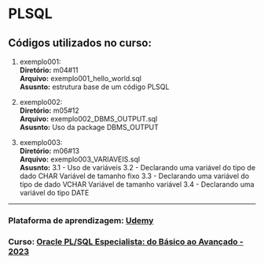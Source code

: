 # PLSQL


## Códigos utilizados no curso:

1. exemplo001: <br/>
    **Diretório:** m04#11 <br />
    **Arquivo:** exemplo001_hello_world.sql <br />
    **Asusnto:** estrutura base de um código PLSQL

2. exemplo002: <br/>
    **Diretório:** m05#12 <br />
    **Arquivo:** exemplo002_DBMS_OUTPUT.sql <br />
    **Asusnto:** Uso da package DBMS_OUTPUT

3. exemplo003: <br/>
    **Diretório:** m06#13 <br />
    **Arquivo:** exemplo003_VARIAVEIS.sql <br />
    **Asusnto:**
      3.1 - Uso de variáveis
      3.2 - Declarando uma variável do tipo de dado CHAR
            Variável de tamanho fixo
      3.3 - Declarando uma variável do tipo de dado VCHAR
            Variável de tamanho variável
      3.4 - Declarando uma variável do tipo DATE

---
### Plataforma de aprendizagem: [Udemy](https://www.udemy.com/) 

### Curso: [Oracle PL/SQL Especialista: do Básico ao Avançado - 2023](https://www.udemy.com/course/oracle-plsql-especialista-do-basico-ao-avancado-completo)
